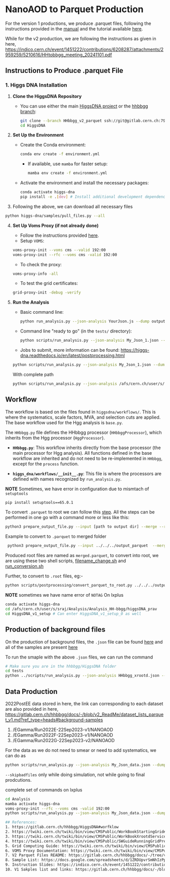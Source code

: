 # NanoAOD to Parquet Production

For the version 1 productions, we produce .parquet files, following the instructions provided in the [manual](https://higgs-dna.readthedocs.io/en/latest/index.html) and the tutorial available [here](https://indico.cern.ch/event/1360961/contributions/5777678/attachments/2788218/4861762/HiggsDNA_tutorial.pdf).

While for the v2 production, we are following the instructions as given in here, https://indico.cern.ch/event/1451222/contributions/6208287/attachments/2959259/5210616/HHtobbgg_meeting_20241101.pdf


## Instructions to Produce .parquet File

### 1. Higgs DNA Installation

1. **Clone the HiggsDNA Repository**
   - You can use either the main [HiggsDNA project](https://gitlab.cern.ch/HiggsDNA-project/HiggsDNA) or the [hhbbgg branch](https://gitlab.cern.ch/hhbbgg/HiggsDNA):
     ```bash
     git clone --branch HHbbgg_v2_parquet ssh://git@gitlab.cern.ch:7999/cms-analysis/general/HiggsDNA.git
     cd HiggsDNA
     ```

2. **Set Up the Environment**
   - Create the Conda environment:
     ```bash
     conda env create -f environment.yml
     ```
     - If available, use `mamba` for faster setup:
       ```bash
       mamba env create -f environment.yml
       ```
   - Activate the environment and install the necessary packages:
     ```bash
     conda activate higgs-dna
     pip install -e .[dev] # Install additional development dependencies
     ```

3. Following the above, we can download all necessary files
```bash
python higgs-dna/samples/pull_files.py --all
```
4. **Set Up Voms Proxy (if not already done)**
   - Follow the instructions provided [here](https://uscms.org/uscms_at_work/computing/getstarted/get_grid_cert.shtml).
   - Setup `VOMS`:
	```bash
	voms-proxy-init --voms cms --valid 192:00
    voms-proxy-init --rfc --voms cms -valid 192:00
	```
   - To check the proxy:
	```bash
	voms-proxy-info -all
	```
   - To test the grid certificates:
	```bash
	grid-proxy-init -debug -verify
	```

4. **Run the Analysis**
   - Basic command line:
     ```bash
     python run_analysis.py --json-analysis YourJson.js --dump output_test
     ```
   - Command line "ready to go" (in the `tests/` directory):
     ```bash
     python scripts/run_analysis.py --json-analysis My_Json_1.json --dump ../../../output_parquet/ --skipCQR --executor futures
     ```
    - Jobs to submit, more information can be found: https://higgs-dna.readthedocs.io/en/latest/postprocessing.html
    ```bash
    python scripts/run_analysis.py --json-analysis My_Json_1.json --dump ../../../output_parquet/ --skipCQR --executor vanilla_lxplus --queue espresso
    ```
    With complete path
    ```bash
    python scripts/run_analysis.py --json-analysis /afs/cern.ch/user/s/sraj/Analysis/Analysis_HH-bbgg/higgsDNA_prav/HiggsDNA_v1_setup/My_Json_1.json --dump /afs/cern.ch/user/s/sraj/Analysis/output_parquet --skipCQR --executor vanilla_lxplus --queue espresso
    ```
## Workflow

The workflow is based on the files found in `higgsdna/workflows/`. This is where the systematics, scale factors, MVA, and selection cuts are applied. The base workflow used for the Hgg analysis is `base.py`.

The `HHbbgg.py` file defines the HHbbgg processor (`HHbbggProcessor`), which inherits from the Hgg processor (`HggProcessor`).

- **`HHbbgg.py`**: This workflow inherits directly from the base processor (the main processor for Hgg analysis). All functions defined in the base workflow are inherited and do not need to be re-implemented in `HHbbgg`, except for the `process` function.

- **`higgs_dna/workflows/__init__.py`**: This file is where the processors are defined with names recognized by `run_analysis.py`.

**NOTE** Sometimes, we have error in configuration due to mismtach of `setuptools`
```bash
pip install setuptools==65.0.1
```
To convert `.parquet` to root we can follow this [step](https://higgs-dna.readthedocs.io/en/latest/postprocessing.html). All the steps can be performed in one go with a command more or less like this:
```bash
python3 prepare_output_file.py --input [path to output dir] --merge --root --ws --syst --cats --args "--do_syst"
```
Example to convert to `.parquet` to merged folder
```bash
 python3 prepare_output_file.py --input ../../../output_parquet  --merge --root --ws --syst --cats --args "--do_syst"
 ```
Produced root files are named as `merged.parquet`, to convert into root, we are using these two shell scripts, [filename_change.sh](https://github.com/raj2022/hhbbgg_AwkwardAnalyzer/blob/main/jsonhiggsdnaproduction/filename_change.sh) and [run_conversion.sh](https://github.com/raj2022/hhbbgg_AwkwardAnalyzer/blob/main/jsonhiggsdnaproduction/run_conversion.sh)

Further, to convert to `.root` files, eg:-
```bash
python scripts/postprocessing/convert_parquet_to_root.py ../../../output_parquet/merged/NMSSM_X400_Y70/nominal/NOTAG_merged.parquet ../../../output_root/NMSSM/NMSSM_X400_Y70.root mc
```
**NOTE** sometimes we have name error of `NOTAG`
On lxplus
```bash
conda activate higgs-dna
cd /afs/cern.ch/user/s/sraj/Analysis/Analysis_HH-bbgg/higgsDNA_prav
cd HiggsDNA_v1_setup # Can enter HiggsDNA_v1_setup_0 as well
```
## Production of background files
On the production of background files, the `.json` file can be found [here](https://gitlab.cern.ch/hhbbgg/HiggsDNA/-/blob/master/tests/HHbbgg_xrootd.json?ref_type=heads) and all of the samples are present [here](https://gitlab.cern.ch/hhbbgg/HiggsDNA/-/blob/master/tests/samples_v12_HHbbgg_xrootd.json?ref_type=heads)

To run the smaple with the above `.json` files, we can run the command
```bash
# Make sure you are in the hhbbgg/HiggsDNA folder
cd tests
python ../scripts/run_analysis.py --json-analysis HHbbgg_xrootd.json --dump ../../../../output_parquet/ --skipCQR --executor futures
```
## Data Production
2022PostEE data stored in here, the link can corresponding to each dataset are also provided in here, https://gitlab.cern.ch/hhbbgg/docs/-/blob/v2_ReadMe/dataset_lists_parquet_v1.md?ref_type=heads#background-samples

1. /EGamma/Run2022E-22Sep2023-v1/NANOAOD
2. /EGamma/Run2022F-22Sep2023-v1/NANOAOD
3. /EGamma/Run2022G-22Sep2023-v2/NANOAOD

For the data as we do not need to smear or need to add systematics, we can do as
```bash
python scripts/run_analysis.py --json-analysis My_Json_data.json --dump ../../../output_parquet/v2_production/data/ --executor futures --skipbadfiles
```
`--skipbadfiles` only while doing simulation, not while going to final prodcutions.

complete set of commands on lxplus
```bash
cd Analysis
mamba activate higgs-dna
voms-proxy-init --rfc --voms cms -valid 192:00
python scripts/run_analysis.py --json-analysis My_Json_data.json --dump ../../../output_parquet/v2_production/data/ --executor futures --skipbadfiles

## References:
1. https://gitlab.cern.ch/hhbbgg/HiggsDNA#worfklow
2. https://twiki.cern.ch/twiki/bin/view/CMSPublic/WorkBookStartingGrid#BasicGrid
3. https://twiki.cern.ch/twiki/bin/view/CMSPublic/WorkBookXrootdService
4. https://twiki.cern.ch/twiki/bin/view/CMSPublic/SWGuideRunningGridPrerequisites#Test_your_grid_certificate
5. Grid Computing Guide: https://twiki.cern.ch/twiki/bin/view/CMSPublic/WorkBookStartingGrid
6. VOMS Proxy Documentation: https://twiki.cern.ch/twiki/bin/view/CMSPublic/SWGuideRunningGridPrerequisites#Test_your_grid_certificate
7. V2 Parquet Files README: https://gitlab.cern.ch/hhbbgg/docs/-/tree/v2_ReadMe/v2?ref_type=heads#command-line
8. Sample List: https://docs.google.com/spreadsheets/d/1ZRDUpvrSmNhIzPpfc5R__G4OeucyvEmDi4EaeL0DVk/edit?gid=0#gid=0
9. Instruction Slides: https://indico.cern.ch/event/1451222/contributions/6208287/attachments/2959259/5210616/HHtobbgg_meeting_20241101.pdf
10. V1 Sakples list and links: https://gitlab.cern.ch/hhbbgg/docs/-/blob/v2_ReadMe/dataset_lists_parquet_v1.md?ref_type=heads#background-samples
